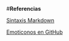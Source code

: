 #__Referencias__

[Sintaxis Markdown](http://joedicastro.com/pages/markdown.html)

[Emoticonos en GitHub](http://www.webpagefx.com/tools/emoji-cheat-sheet/)
